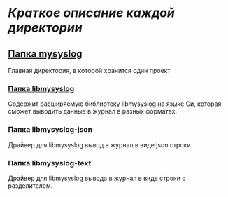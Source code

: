 # ***Краткое описание каждой директории***

##  [Папка mysyslog](mysyslog)
Главная директория, в которой хранится один проект

### [Папка libmysyslog](mysyslog/libmysyslog)
Содержит расширяемую библиотеку libmysyslog на языке Си, которая сможет выводить данные в журнал в разных форматах.

### Папка libmysyslog-json
Драйвер для libmysyslog вывод в журнал в виде json строки.

### Папка libmysyslog-text
Драйвер для libmysyslog вывода в журнал в виде строки с разделителем.
